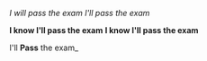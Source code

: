 *I will pass the exam*
_I'll pass the exam_

**I know I'll pass the exam**
__I know I'll pass the exam__

I'll **Pass** the exam_
